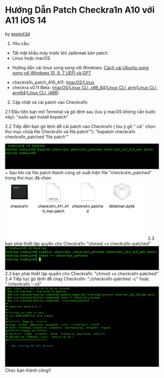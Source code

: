 # Hướng Dẫn Patch Checkra1n A10 với A11 iOS 14
   by [exploit3d](https://twitter.com/exploit3dguy) 

1. Yêu cầu:
* Tắt mật khẩu máy trước khi Jailbreak bản patch
* Linux hoặc macOS
- Hướng dẫn cài linux song song với Windows: 
<a href="https://thuthuat.taimienphi.vn/cach-cai-ubuntu-song-song-voi-windows-10-8-7-uefi-va-gpt-31617n.aspx
"> 
Cách cài Ubuntu song song với Windows 10, 8, 7 UEFI và GPT</a>
* checkra1n_patch_A10_A11: (<a href="https://github.com/Exploite-d/checkra1n_patch_A10_A11/raw/main/checkra1n_A11_A10_mac.patch">macOS</a>/<a href="https://github.com/Exploite-d/checkra1n_patch_A10_A11/raw/main/checkra1n_A10_A11_linux.patch">Linux</a>
* checkra v0.11 Beta: (<a href="https://assets.checkra.in/downloads/macos/d4def982494bc0b99c6df57dc94338c205902aaa8949e9ae046812ed57743ccb/checkra1n%20beta%200.11.0.dmg">macOS</a>/<a href="https://assets.checkra.in/downloads/linux/cli/x86_64/fa08102ba978746ff38fc4c1a0d2e8f231c2cbf79c7ef6d7b504e4683a5b7d05/checkra1n">Linux CLI, x86_64</a>/<a href="https://assets.checkra.in/downloads/linux/cli/arm/d751f4b245bd4071c571654607ca4058e9e7dc4a5fa30639024b6067eebf5c3b/checkra1n">Linux CLI, arm</a>/<a href="https://assets.checkra.in/downloads/linux/cli/arm64/b48774e5d240ce192016a3fa97df7ef855220576f0704c83ed627d092cb2e224/checkra1n">Linux CLI, arm64</a>/<a href="https://assets.checkra.in/downloads/linux/cli/i486/6f3885184dbdb5af4fec8c57e5684f914b9838ce7d6f78db5e9d2687d741b8f1/checkra1n">Linux CLI, i486</a>)
2. Cập nhật và cài patch vào Checkra1n:

 2.1 Đầu tiên bạn mở Terminal và gõ lệnh sau (lưu ý macOS không cần bước này):  "sudo apt install bspatch"
 
 2.2 Tiếp đến bạn gõ lệnh để cài patch vào Checkra1n ( lưu ý gõ " cd ' chọn  thư mục chứa file Checkra1n và file patch'"): "bspatch checkra1n checkra1n_patched 'file patch'"
 
 <img src="https://github.com/hoahuynh-lira/hoahuynh-lira.github.io/raw/master/bspatch.png" width="" height="" />
 + Sau khi cài file patch thành công sẽ xuất hiện file "checkra1n_patched" trong thư mục đã chọn.
 <img src="https://github.com/hoahuynh-lira/hoahuynh-lira.github.io/raw/master/file.png" width="" height="" />
 2.3  bạn phải thiết lập quyền cho Checkra1n: "chmod +x checkra1n-patched"
 <img src="https://github.com/hoahuynh-lira/hoahuynh-lira.github.io/raw/master/chmod.png" width="" height="" />
 2.3  bạn phải thiết lập quyền cho Checkra1n: "chmod +x checkra1n-patched"
 2.4 Tiếp tục gõ lệnh để chạy Checkra1n: "./checkra1n-patched -c" hoặc "./checkra1n --cli"
 <img src="https://github.com/hoahuynh-lira/hoahuynh-lira.github.io/raw/master/checkra1n.png" width="" height="" />
  Chúc bạn thành công!!
